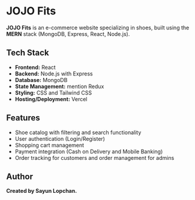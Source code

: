 # JOJO Fits

**JOJO Fits** is an e-commerce website specializing in shoes, built using the **MERN** stack (MongoDB, Express, React, Node.js).

## Tech Stack

- **Frontend:** React
- **Backend:** Node.js with Express
- **Database:** MongoDB
- **State Management:** mention Redux 
- **Styling:** CSS and Tailwind CSS
- **Hosting/Deployment:** Vercel

## Features

- Shoe catalog with filtering and search functionality
- User authentication (Login/Register)
- Shopping cart management
- Payment integration (Cash on Delivery and Mobile Banking)
- Order tracking for customers and order management for admins



## Author

**Created by Sayun Lopchan.**
